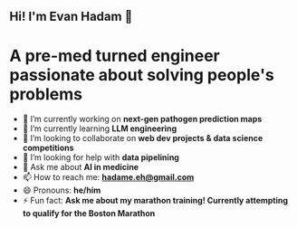 ## Hi! I'm Evan Hadam 👋

# A pre-med turned engineer passionate about solving people's problems

- 🔭 I’m currently working on **next-gen pathogen prediction maps**
- 🌱 I’m currently learning **LLM engineering**
- 👯 I’m looking to collaborate on **web dev projects & data science competitions**
- 🤔 I’m looking for help with **data pipelining**
- 💬 Ask me about **AI in medicine**
- 📫 How to reach me: **hadame.eh@gmail.com**
- 😄 Pronouns: **he/him**
- ⚡ Fun fact: **Ask me about my marathon training! Currently attempting to qualify for the Boston Marathon**
